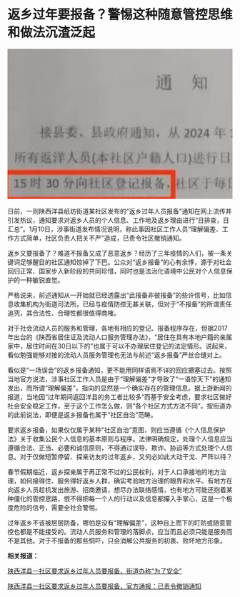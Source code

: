 # 返乡过年要报备？警惕这种随意管控思维和做法沉渣泛起

![1aeca2ae5e367db2ed92b8241cc66727.jpg](https://raw.githubusercontent.com/qqhsx/qqnews_image/main/2024/01/10/返乡过年要报备？警惕这种随意管控思维和做法沉渣泛起/1aeca2ae5e367db2ed92b8241cc66727.jpg)

日前，一则陕西洋县纸坊街道某社区发布的“返乡过年人员报备”通知在网上流传并引发热议，通知要求对返乡人员的个人信息、工作地及返乡理由进行“日排查，日汇总”。1月10日，涉事街道发布情况说明，称此事因社区工作人员“理解偏差、工作方式简单，社区负责人把关不严”造成，已责令社区撤销通知。

返乡又要报备了？难道不报备又成了恶意返乡？经历了三年疫情的人们，被一条关键词足够醒目的社区通知惊掉了下巴。公众对“返乡报备”的心有余悸，源于对社会回归正常、国家步入新阶段的共同珍惜，同时也是法治化语境中公民对个人信息保护的一种敏锐直觉。

严格说来，前述通知从一开始就已经透露出“此报备非彼报备”的些许信号，比如信息收集机构为街道司法所，已经与疫情防控无甚关联，但对于“不报备”的所谓责任追究，其合法性、合理性都很值得商榷。

对于社会流动人员的服务和管理，各地有相应的登记、报备程序存在，但据2017年出台的《陕西省居住证及流动人口服务管理办法》，“居住在具有本地户籍的亲属家中，居住时间在30日以下的”也属于可以不办理居住登记的法定情形。说起来，看似勉强能够对接的流动人员服务管理也无法与前述“返乡报备”严丝合缝对上。

看似是“一场误会”的返乡报备通知，更不能用同样语焉不详的回应搪塞过去。按照当地官方说法，涉事社区工作人员是由于“理解偏差”才导致了“一语惊天下”的通知发出，而所谓“理解偏差”，指向的显然是一个确实存在的管理信息。据上游新闻的报道，当地因“过年期间返回洋县的务工者比较多”而基于安全考虑，要求社区做好社会安全稳定工作，至于这个工作怎么做，则“各个社区方式方法不同”。按街道办的此前说法，即便是返乡报备也属于“社区自治”范畴。

要求返乡报备，如果仅仅属于某种“社区自治”意图，则应当遵循《个人信息保护法》关于收集公民个人信息的基本原则与程序。法律明确规定，处理个人信息应当遵循合法、正当、必要和诚信原则，不得通过误导、欺诈、胁迫等方式处理个人信息。对于仅做短暂停留、探亲访友的过年返乡，又何必如此大动干戈、严阵以待？

春节假期临近，返乡探亲属于再正常不过的公民权利，对于人口承接地的地方治理，如何接得住、服务得好返乡人群，确实考验地方治理的眼界和水平。有地方在向返乡人员趁机发出旅游、招商邀请，想尽办法联络感情，也有地方可能还抱着某种僵化的管控思路，恨不得把每一个人的行动以及信息都攥入手掌心，这是一个极度危险的信号，需要全社会警惕。

过年返乡不该被层层防备，哪怕是没有“理解偏差”，这种自上而下的盯防或随意管控也都是不能接受的。流动人员服务和管理的落脚点，应当而且必须只能是服务而不是其他。对于不报备的那些恫吓，只会消解公共服务的初衷、败坏地方形象。

**相关报道：**

[陕西洋县一社区要求返乡过年人员要报备，街道办称“为了安全”](https://news.qq.com/rain/a/20240109A083WL00)

[陕西洋县一社区要求返乡过年人员要报备，官方通报：已责令撤销通知](https://news.qq.com/rain/a/20240110A00N7Z00)


